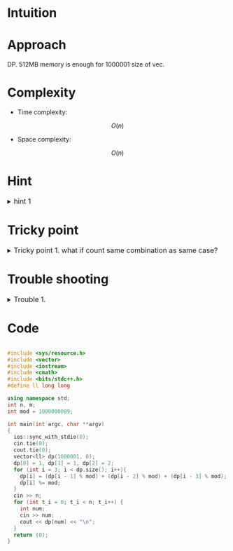 # Intuition
<!-- Describe your first thoughts on how to solve this problem. -->

# Approach
<!-- Describe your approach to solving the problem. -->
DP.
512MB memory is enough for 1000001 size of vec.

# Complexity
- Time complexity:
<!-- Add your time complexity here, e.g. $$O(n)$$ -->
$$ O(n) $$

- Space complexity:
<!-- Add your space complexity here, e.g. $$O(n)$$ -->
$$ O(n) $$

# Hint

<details>
<summary> <font size="3"> hint 1 </font> </summary>
<div markdown="1">

 contents

</div>
</details>

# Tricky point

<details>
<summary> <font size="3"> Tricky point 1. what if count same combination as same case?  </font> </summary>
<div markdown="1">

Compare with BOJ problem num.15989

</div>
</details>

# Trouble shooting

<details>
<summary> <font size="3"> Trouble 1. </font> </summary>
<div markdown="1">

 contents

</div>
</details>

# Code
```cpp []

#include <sys/resource.h>
#include <vector>
#include <iostream>
#include <cmath> 
#include <bits/stdc++.h>
#define ll long long

using namespace std;
int n, m;
int mod = 1000000009;

int main(int argc, char **argv)
{
  ios::sync_with_stdio(0);
  cin.tie(0);
  cout.tie(0);
  vector<ll> dp(1000001, 0);
  dp[0] = 1, dp[1] = 1, dp[2] = 2;
  for (int i = 3; i < dp.size(); i++){
    dp[i] = (dp[i - 1] % mod) + (dp[i - 2] % mod) + (dp[i - 3] % mod);
    dp[i] %= mod;
  }
  cin >> n;
  for (int t_i = 0; t_i < n; t_i++) {
    int num;
    cin >> num;
    cout << dp[num] << "\n";
  }
  return (0);
}

```

